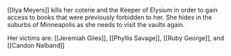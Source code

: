 [[Ilya Meyers]] kills her coterie and the Keeper of Elysium in order to gain access to books that were previously forbidden to her. She hides in the suburbs of Minneapolis as she needs to visit the vaults again. 

Her victims are: [[Jeremiah Giles]], [[Phyllis Savage]], [[Ruby George]], and [[Candon Nalband]]